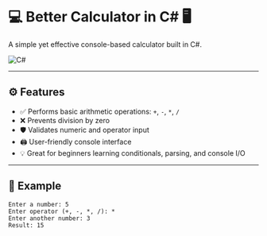 # :computer: Better Calculator in C# :desktop_computer:

A simple yet effective console-based calculator built in C#.

![C#](https://img.shields.io/badge/C%23-Console%20App-blue?logo=csharp&style=flat-square)

---

## :gear: Features

- :white_check_mark: Performs basic arithmetic operations: `+`, `-`, `*`, `/`
- :x: Prevents division by zero
- :shield: Validates numeric and operator input
- :printer: User-friendly console interface
- :bulb: Great for beginners learning conditionals, parsing, and console I/O

---

## :memo: Example

```plaintext
Enter a number: 5  
Enter operator (+, -, *, /): *  
Enter another number: 3  
Result: 15